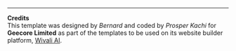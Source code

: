 ---
**Credits**  
This template was designed by *Bernard* and coded by *Prosper Kachi* for **Geecore Limited** as part of the templates to be used on its website builder platform, [Wivali AI](https://www.wivali.ai/).
